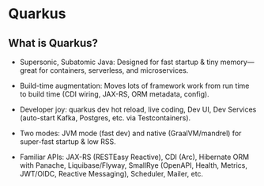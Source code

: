 # Quarkus

## What is Quarkus?
- Supersonic, Subatomic Java: Designed for fast startup & tiny memory—great for containers, serverless, and microservices.

- Build-time augmentation: Moves lots of framework work from run time to build time (CDI wiring, JAX-RS, ORM metadata, config).

- Developer joy: quarkus dev hot reload, live coding, Dev UI, Dev Services (auto-start Kafka, Postgres, etc. via Testcontainers).

- Two modes: JVM mode (fast dev) and native (GraalVM/mandrel) for super-fast startup & low RSS.

- Familiar APIs: JAX-RS (RESTEasy Reactive), CDI (Arc), Hibernate ORM with Panache, Liquibase/Flyway, SmallRye (OpenAPI, Health, Metrics, JWT/OIDC, Reactive Messaging), Scheduler, Mailer, etc.

